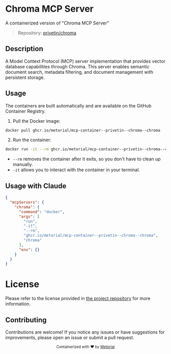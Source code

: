 
# Chroma MCP Server

A containerized version of "Chroma MCP Server"

> Repository: [privetin/chroma](https://github.com/privetin/chroma)

## Description

A Model Context Protocol (MCP) server implementation that provides vector database capabilities through Chroma. This server enables semantic document search, metadata filtering, and document management with persistent storage.


## Usage

The containers are built automatically and are available on the GitHub Container Registry.

1. Pull the Docker image:

```bash
docker pull ghcr.io/metorial/mcp-container--privetin--chroma--chroma
```

2. Run the container:

```bash
docker run -it --rm ghcr.io/metorial/mcp-container--privetin--chroma--chroma 
```

- `--rm` removes the container after it exits, so you don't have to clean up manually.
- `-it` allows you to interact with the container in your terminal.



## Usage with Claude

```json
{
  "mcpServers": {
    "chroma": {
      "command": "docker",
      "args": [
        "run",
        "-it",
        "--rm",
        "ghcr.io/metorial/mcp-container--privetin--chroma--chroma",
        "chroma"
      ],
      "env": {}
    }
  }
}
```

# License

Please refer to the license provided in [the project repository](https://github.com/privetin/chroma) for more information.

## Contributing

Contributions are welcome! If you notice any issues or have suggestions for improvements, please open an issue or submit a pull request.

<div align="center">
  <sub>Containerized with ❤️ by <a href="https://metorial.com">Metorial</a></sub>
</div>
  
